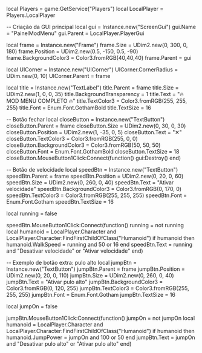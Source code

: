 local Players = game:GetService("Players")
local LocalPlayer = Players.LocalPlayer

-- Criação da GUI principal
local gui = Instance.new("ScreenGui")
gui.Name = "PainelModMenu"
gui.Parent = LocalPlayer.PlayerGui

local frame = Instance.new("Frame")
frame.Size = UDim2.new(0, 300, 0, 180)
frame.Position = UDim2.new(0.5, -150, 0.5, -90)
frame.BackgroundColor3 = Color3.fromRGB(40,40,40)
frame.Parent = gui

local UICorner = Instance.new("UICorner")
UICorner.CornerRadius = UDim.new(0, 10)
UICorner.Parent = frame

local title = Instance.new("TextLabel")
title.Parent = frame
title.Size = UDim2.new(1, 0, 0, 35)
title.BackgroundTransparency = 1
title.Text = "🔥 MOD MENU COMPLETO 🔥"
title.TextColor3 = Color3.fromRGB(255, 255, 255)
title.Font = Enum.Font.GothamBold
title.TextSize = 16

-- Botão fechar
local closeButton = Instance.new("TextButton")
closeButton.Parent = frame
closeButton.Size = UDim2.new(0, 30, 0, 30)
closeButton.Position = UDim2.new(1, -35, 0, 5)
closeButton.Text = "✕"
closeButton.TextColor3 = Color3.fromRGB(255, 0, 0)
closeButton.BackgroundColor3 = Color3.fromRGB(50, 50, 50)
closeButton.Font = Enum.Font.GothamBold
closeButton.TextSize = 18
closeButton.MouseButton1Click:Connect(function()
    gui:Destroy()
end)

-- Botão de velocidade
local speedBtn = Instance.new("TextButton")
speedBtn.Parent = frame
speedBtn.Position = UDim2.new(0, 20, 0, 60)
speedBtn.Size = UDim2.new(0, 260, 0, 40)
speedBtn.Text = "Ativar velocidade"
speedBtn.BackgroundColor3 = Color3.fromRGB(0, 170, 0)
speedBtn.TextColor3 = Color3.fromRGB(255, 255, 255)
speedBtn.Font = Enum.Font.Gotham
speedBtn.TextSize = 16

local running = false

speedBtn.MouseButton1Click:Connect(function()
    running = not running
    local humanoid = LocalPlayer.Character and LocalPlayer.Character:FindFirstChildOfClass("Humanoid")
    if humanoid then
        humanoid.WalkSpeed = running and 50 or 16
    end
    speedBtn.Text = running and "Desativar velocidade" or "Ativar velocidade"
end)

-- Exemplo de botão extra: pulo alto
local jumpBtn = Instance.new("TextButton")
jumpBtn.Parent = frame
jumpBtn.Position = UDim2.new(0, 20, 0, 110)
jumpBtn.Size = UDim2.new(0, 260, 0, 40)
jumpBtn.Text = "Ativar pulo alto"
jumpBtn.BackgroundColor3 = Color3.fromRGB(0, 120, 255)
jumpBtn.TextColor3 = Color3.fromRGB(255, 255, 255)
jumpBtn.Font = Enum.Font.Gotham
jumpBtn.TextSize = 16

local jumpOn = false

jumpBtn.MouseButton1Click:Connect(function()
    jumpOn = not jumpOn
    local humanoid = LocalPlayer.Character and LocalPlayer.Character:FindFirstChildOfClass("Humanoid")
    if humanoid then
        humanoid.JumpPower = jumpOn and 100 or 50
    end
    jumpBtn.Text = jumpOn and "Desativar pulo alto" or "Ativar pulo alto"
end)
